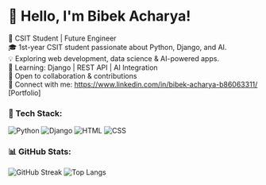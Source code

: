 # 👋 Hello, I'm Bibek Acharya!
🚀 CSIT Student | Future Engineer  
🎓 1st-year CSIT student passionate about Python, Django, and AI.  
💡 Exploring web development, data science & AI-powered apps.  
🌱 Learning: Django | REST API | AI Integration  
📌 Open to collaboration & contributions  
🔗 Connect with me: https://www.linkedin.com/in/bibek-acharya-b86063311/ [Portfolio]  

### 🚀 Tech Stack:
![Python](https://img.shields.io/badge/Python-3776AB?style=for-the-badge&logo=python&logoColor=white)
![Django](https://img.shields.io/badge/Django-092E20?style=for-the-badge&logo=django&logoColor=white)
![HTML](https://img.shields.io/badge/HTML5-E34F26?style=for-the-badge&logo=html5&logoColor=white)
![CSS](https://img.shields.io/badge/CSS3-1572B6?style=for-the-badge&logo=css3&logoColor=white)

### 📊 GitHub Stats:
![GitHub Streak](https://github-readme-streak-stats.herokuapp.com/?user=yourusername&theme=tokyonight)
![Top Langs](https://github-readme-stats.vercel.app/api/top-langs/?username=yourusername&layout=compact&theme=tokyonight)
